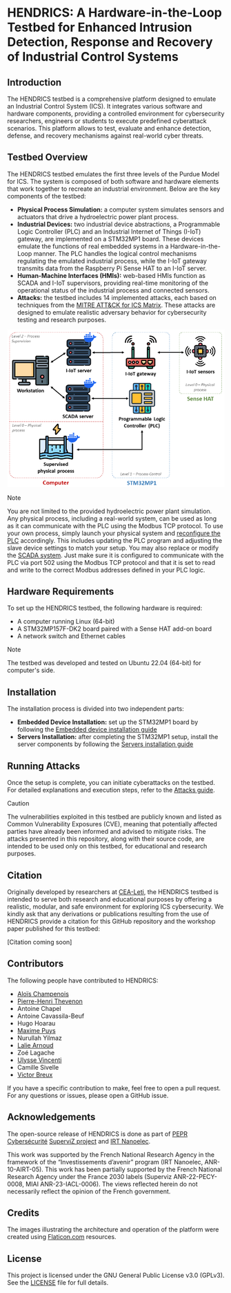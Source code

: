 # HENDRICS: A Hardware-in-the-Loop Testbed for Enhanced Intrusion Detection, Response and Recovery of Industrial Control Systems

## Introduction
The HENDRICS testbed is a comprehensive platform designed to emulate an Industrial Control System (ICS). It integrates various software and hardware components, providing a controlled environment for cybersecurity researchers, engineers or students to execute predefined cyberattack scenarios. This platform allows to test, evaluate and enhance detection, defense, and recovery mechanisms against real-world cyber threats.

## Testbed Overview
The HENDRICS testbed emulates the first three levels of the Purdue Model for ICS. The system is composed of both software and hardware elements that work together to recreate an industrial environment. Below are the key components of the testbed:
- **Physical Process Simulation:** a computer system simulates sensors and actuators that drive a hydroelectric power plant process.
- **Industrial Devices:** two industrial device abstractions, a Programmable Logic Controller (PLC) and an Industrial Internet of Things (I-IoT) gateway, are implemented on a STM32MP1 board. These devices emulate the functions of real embedded systems in a Hardware-in-the-Loop manner. The PLC handles the logical control mechanisms regulating the emulated industrial process, while the I-IoT gateway transmits data from the Raspberry Pi Sense HAT to an I-IoT server.
- **Human-Machine Interfaces (HMIs):** web-based HMIs function as SCADA and I-IoT supervisors, providing real-time monitoring of the operational status of the industrial process and connected sensors.
- **Attacks:** the testbed includes 14 implemented attacks, each based on techniques from the [MITRE ATT&CK for ICS Matrix](https://attack.mitre.org/versions/v17/matrices/ics/). These attacks are designed to emulate realistic adversary behavior for cybersecurity testing and research purposes.

!["Overview of HENDRICS"](./images/hendrics_overview.png)

> [!NOTE]
> You are not limited to the provided hydroelectric power plant simulation. Any physical process, including a real-world system, can be used as long as it can communicate with the PLC using the Modbus TCP protocol. To use your own process, simply launch your physical system and [reconfigure the PLC](./embedded-device/README.md#openplc-configuration) accordingly. This includes updating the PLC program and adjusting the slave device settings to match your setup. You may also replace or modify the [SCADA system](./servers/README.md#physical-process-simulation-and-scada-system-setup). Just make sure it is configured to communicate with the PLC via port 502 using the Modbus TCP protocol and that it is set to read and write to the correct Modbus addresses defined in your PLC logic.

## Hardware Requirements
To set up the HENDRICS testbed, the following hardware is required:
- A computer running Linux (64-bit)
- A STM32MP157F-DK2 board paired with a Sense HAT add-on board
- A network switch and Ethernet cables

> [!NOTE]
> The testbed was developed and tested on Ubuntu 22.04 (64-bit) for computer's side.

## Installation
The installation process is divided into two independent parts:
- **Embedded Device Installation:** set up the STM32MP1 board by following the [Embedded device installation guide](./embedded-device/README.md)
- **Servers Installation:** after completing the STM32MP1 setup, install the server components by following the [Servers installation guide](./servers/README.md) 

## Running Attacks
Once the setup is complete, you can initiate cyberattacks on the testbed. For detailed explanations and execution steps, refer to the [Attacks guide](./attacks/README.md).

> [!CAUTION]
> The vulnerabilities exploited in this testbed are publicly known and listed as Common Vulnerability Exposures (CVE), meaning that potentially affected parties have already been informed and advised to mitigate risks. The attacks presented in this repository, along with their source code, are intended to be used only on this testbed, for educational and research purposes.

## Citation
Originally developed by researchers at [CEA-Leti](https://www.leti-cea.fr), the HENDRICS testbed is intended to serve both research and educational purposes by offering a realistic, modular, and safe environment for exploring ICS cybersecurity. We kindly ask that any derivations or publications resulting from the use of HENDRICS provide a citation for this GitHub repository and the workshop paper published for this testbed:

[Citation coming soon]

## Contributors
The following people have contributed to HENDRICS:  
- [Aloïs Champenois](https://www.linkedin.com/in/alo%C3%AFs-champenois)
- [Pierre-Henri Thevenon](https://www.linkedin.com/in/pierre-henri-thevenon-80829a36)
- Antoine Chapel 
- Antoine Cavassila-Beuf 
- Hugo Hoarau 
- [Maxime Puys](https://www.linkedin.com/in/maxime-puys/) 
- Nurullah Yilmaz
- [Lalie Arnoud](https://www.linkedin.com/in/laliea/) 
- Zoé Lagache
- [Ulysse Vincenti](https://www.linkedin.com/in/ulysse-vincenti/)
- Camille Sivelle
- [Victor Breux](https://fr.linkedin.com/in/victor-breux) 

If you have a specific contribution to make, feel free to open a pull request.  
For any questions or issues, please open a GitHub issue.

## Acknowledgements
The open-source release of HENDRICS is done as part of [PEPR Cybersécurité](https://www.pepr-cybersecurite.fr/) [SuperviZ project](https://superviz.inria.fr/) and [IRT Nanoelec](https://irtnanoelec.fr/).

This work was supported by the French National Research Agency in the framework of the “Investissements d’avenir” program (IRT Nanoelec, ANR-10-AIRT-05).
This work has been partially supported by the French National Research Agency under the France 2030 labels (Superviz ANR-22-PECY-0008, MIAI ANR-23-IACL-0006). The views reflected herein do not necessarily reflect the opinion of the French government.

## Credits
The images illustrating the architecture and operation of the platform were created using [Flaticon.com](https://www.flaticon.com/) resources.

## License
This project is licensed under the GNU General Public License v3.0 (GPLv3).
See the [LICENSE](./LICENSE) file for full details.
